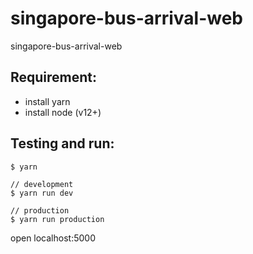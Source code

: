 # singapore-bus-arrival-web

singapore-bus-arrival-web

## Requirement:

- install yarn
- install node (v12+)

## Testing and run:

```
$ yarn

// development
$ yarn run dev

// production
$ yarn run production
```

open localhost:5000
